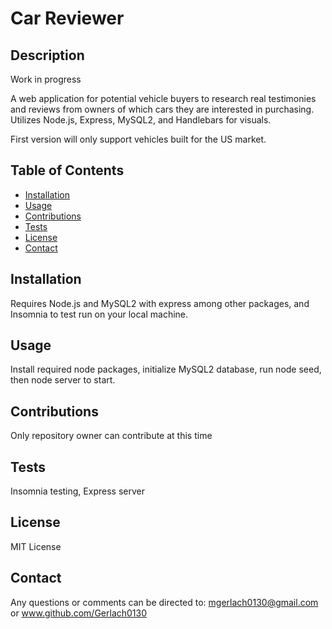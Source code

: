   # Car Reviewer

  ## Description

  Work in progress

  A web application for potential vehicle buyers to research real testimonies and reviews from owners of which cars they are interested in purchasing.
  Utilizes Node.js, Express, MySQL2, and Handlebars for visuals.

  First version will only support vehicles built for the US market.

  ## Table of Contents
  * [Installation](#installation)
  * [Usage](#usage)
  * [Contributions](#contributions)
  * [Tests](#tests)
  * [License](#license)
  * [Contact](#contact)

  
  ## Installation

  Requires Node.js and MySQL2 with express among other packages, and Insomnia to test run on your local machine.

  ## Usage

  Install required node packages, initialize MySQL2 database, run node seed, then node server to start.

  ## Contributions

  Only repository owner can contribute at this time

  ## Tests

  Insomnia testing, Express server

  ## License

  MIT License

  ## Contact

  Any questions or comments can be directed to: mgerlach0130@gmail.com or www.github.com/Gerlach0130